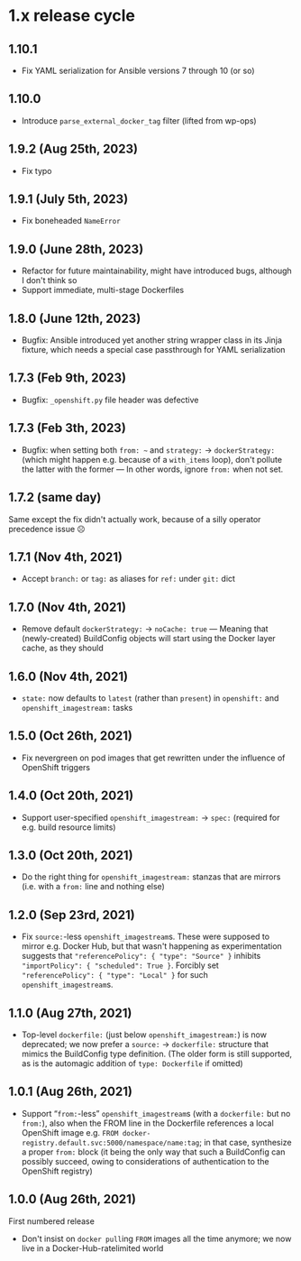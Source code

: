 # 1.x release cycle

## 1.10.1

- Fix YAML serialization for Ansible versions 7 through 10 (or so)

## 1.10.0

- Introduce `parse_external_docker_tag` filter (lifted from wp-ops)

## 1.9.2 (Aug 25th, 2023)

- Fix typo

## 1.9.1 (July 5th, 2023)

- Fix boneheaded `NameError`

## 1.9.0 (June 28th, 2023)

- Refactor for future maintainability, might have introduced bugs, although I don't think so
- Support immediate, multi-stage Dockerfiles

## 1.8.0 (June 12th, 2023)

- Bugfix: Ansible introduced yet another string wrapper class in its Jinja fixture, which needs a special case passthrough for YAML serialization

## 1.7.3 (Feb 9th, 2023)

- Bugfix: `_openshift.py` file header was defective

## 1.7.3 (Feb 3th, 2023)

- Bugfix: when setting both `from: ~` and `strategy:` → `dockerStrategy:` (which might happen e.g. because of a `with_items` loop), don't pollute the latter with the former — In other words, ignore `from:` when not set.

## 1.7.2 (same day)

Same except the fix didn't actually work, because of a silly operator precedence issue ☹

## 1.7.1 (Nov 4th, 2021)

- Accept `branch:` or `tag:` as aliases for `ref:` under `git:` dict

## 1.7.0 (Nov 4th, 2021)

- Remove default `dockerStrategy:` → `noCache: true` — Meaning that (newly-created) BuildConfig objects will start using the Docker layer cache, as they should

## 1.6.0 (Nov 4th, 2021)

- `state:` now defaults to `latest` (rather than `present`) in `openshift:` and `openshift_imagestream:` tasks

## 1.5.0 (Oct 26th, 2021)

- Fix nevergreen on pod images that get rewritten under the influence of OpenShift triggers

## 1.4.0 (Oct 20th, 2021)

- Support user-specified `openshift_imagestream:` → `spec:` (required for e.g. build resource limits)

## 1.3.0 (Oct 20th, 2021)

- Do the right thing for `openshift_imagestream:` stanzas that are mirrors (i.e. with a `from:` line and nothing else)

## 1.2.0 (Sep 23rd, 2021)

- Fix `source:`-less `openshift_imagestream`s. These were supposed to mirror e.g. Docker Hub, but that wasn't happening as experimentation suggests that `"referencePolicy": { "type": "Source" }` inhibits `"importPolicy": { "scheduled": True }`. Forcibly set `"referencePolicy": { "type": "Local" }` for such `openshift_imagestream`s.

## 1.1.0 (Aug 27th, 2021)

- Top-level `dockerfile:` (just below `openshift_imagestream:`) is now deprecated; we now prefer a `source:` → `dockerfile:` structure that mimics the BuildConfig type definition. (The older form is still supported, as is the automagic addition of `type: Dockerfile` if omitted)

## 1.0.1 (Aug 26th, 2021)

- Support “`from:`-less” `openshift_imagestream`s (with a `dockerfile:` but no `from:`), also when the FROM line in the Dockerfile references a local OpenShift image e.g. `FROM docker-registry.default.svc:5000/namespace/name:tag`; in that case, synthesize a proper `from:` block (it being the only way that such a BuildConfig can possibly succeed, owing to considerations of authentication to the OpenShift registry)

## 1.0.0 (Aug 26th, 2021)

First numbered release

- Don't insist on `docker pull`ing `FROM` images all the time anymore; we now live in a Docker-Hub-ratelimited world
